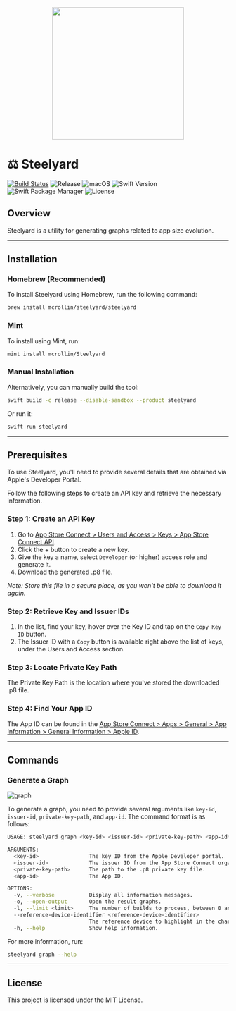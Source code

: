 <div align="center">
  <img src="https://github.com/mcrollin/Steelyard/assets/7055162/89c5cd9f-fa24-4a4a-bcaa-a3f9d94f80e8" width="300" height="300">
</div>

# ⚖️ Steelyard

[![Build Status](https://github.com/mcrollin/Steelyard/actions/workflows/ci.yml/badge.svg)](https://github.com/mcrollin/Steelyard/actions/workflows/ci.yml)
![Release](https://img.shields.io/github/release/mcrollin/Steelyard.svg)
![macOS](https://img.shields.io/badge/macOS-Ventura%20or%20later-blue)
![Swift Version](https://img.shields.io/badge/swift-5.9-orange.svg)
![Swift Package Manager](https://img.shields.io/badge/Swift_Package_Manager-compatible-green)
![License](https://img.shields.io/github/license/mcrollin/Steelyard.svg)
 
## Overview
Steelyard is a utility for generating graphs related to app size evolution.

---

## Installation

### Homebrew (Recommended)
To install Steelyard using Homebrew, run the following command:
```bash
brew install mcrollin/steelyard/steelyard
```

### Mint
To install using Mint, run:

```bash
mint install mcrollin/Steelyard
```

### Manual Installation
Alternatively, you can manually build the tool:

```bash
swift build -c release --disable-sandbox --product steelyard
````

Or run it:

```bash
swift run steelyard
```

---

## Prerequisites

To use Steelyard, you'll need to provide several details that are obtained via Apple's Developer Portal.

Follow the following steps to create an API key and retrieve the necessary information.

### Step 1: Create an API Key
1. Go to [App Store Connect > Users and Access > Keys > App Store Connect API](https://appstoreconnect.apple.com/access/api).
2. Click the + button to create a new key.
3. Give the key a name, select `Developer` (or higher) access role and generate it.
4. Download the generated .p8 file.

_Note: Store this file in a secure place, as you won't be able to download it again._

### Step 2: Retrieve Key and Issuer IDs
1. In the list, find your key, hover over the Key ID and tap on the `Copy Key ID` button.
2. The Issuer ID with a `Copy` button is available right above the list of keys, under the Users and Access section.

### Step 3: Locate Private Key Path
The Private Key Path is the location where you've stored the downloaded .p8 file.

### Step 4: Find Your App ID
The App ID can be found in the [App Store Connect > Apps > General > App Information > General Information > Apple ID](https://appstoreconnect.apple.com/apps).

---

## Commands

### Generate a Graph

![graph](https://github.com/mcrollin/Steelyard/assets/7055162/01e41e6f-b328-4bc9-8179-98863f3f205d)

To generate a graph, you need to provide several arguments like `key-id`, `issuer-id`, `private-key-path`, and `app-id`. The command format is as follows:

```bash
USAGE: steelyard graph <key-id> <issuer-id> <private-key-path> <app-id> [--verbose] [--open-output] [--limit <limit>] [--reference-device-identifier <reference-device-identifier>]

ARGUMENTS:
  <key-id>                The key ID from the Apple Developer portal.
  <issuer-id>             The issuer ID from the App Store Connect organization.
  <private-key-path>      The path to the .p8 private key file.
  <app-id>                The App ID.

OPTIONS:
  -v, --verbose           Display all information messages.
  -o, --open-output       Open the result graphs.
  -l, --limit <limit>     The number of builds to process, between 0 and 200. (default: 30)
  --reference-device-identifier <reference-device-identifier>
                          The reference device to highlight in the charts. (default: iPhone12,1)
  -h, --help              Show help information.

```

For more information, run:

```bash
steelyard graph --help
```

---

## License
This project is licensed under the MIT License.
